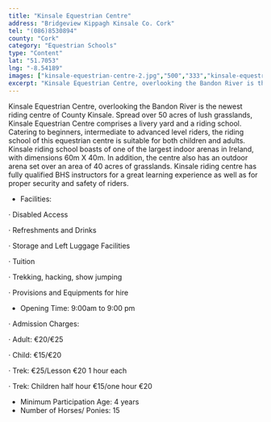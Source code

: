 ```yaml
---
title: "Kinsale Equestrian Centre"
address: "Bridgeview Kippagh Kinsale Co. Cork"
tel: "(086)8530894"
county: "Cork"
category: "Equestrian Schools"
type: "Content"
lat: "51.7053"
lng: "-8.54189"
images: ["kinsale-equestrian-centre-2.jpg","500","333","kinsale-equestrian-centre-3.jpg","150","112"]
excerpt: "Kinsale Equestrian Centre, overlooking the Bandon River is the newest riding centre of County Kinsale. Spread over 50 acres of lush grasslands, Kinsal..."
---
```

<p>Kinsale Equestrian Centre, overlooking the Bandon River is the newest riding centre of County Kinsale. Spread over 50 acres of lush grasslands, Kinsale Equestrian Centre comprises a livery yard and a riding school. Catering to beginners, intermediate to advanced level riders, the riding school of this equestrian centre is suitable for both children and adults. Kinsale riding school boasts of one of the largest indoor arenas in Ireland, with dimensions 60m X 40m. In addition, the centre also has an outdoor arena set over an area of 40 acres of grasslands. Kinsale riding centre has fully qualified BHS instructors for a great learning experience as well as for proper security and safety of riders. </p>  
    <ul> 
        <li>Facilities: </li> </ul> 
    <p>&middot;                    Disabled Access</p> 
    <p>&middot;                    Refreshments and Drinks</p> 
    <p>&middot;                    Storage and Left Luggage Facilities</p> 
    <p>&middot;                    Tuition</p> 
    <p>&middot;                    Trekking, hacking, show jumping</p> 
    <p>&middot;                    Provisions and Equipments for hire</p> 
    <ul> 
        <li>Opening Time: 9:00am to 9:00 pm</li> </ul> 
    <p>&middot;                    Admission Charges:</p> 
    <p>&middot;                    Adult: &euro;20/&euro;25 </p> 
    <p>&middot;                    Child: &euro;15/&euro;20 </p> 
    <p>&middot;                    Trek: &euro;25/Lesson &euro;20 1 hour each</p> 
    <p>&middot;                    Trek: Children half hour &euro;15/one hour &euro;20</p> 
    <ul> 
        <li>Minimum Participation Age: 4 years</li> 
        <li>Number of Horses/ Ponies: 15</li> </ul>